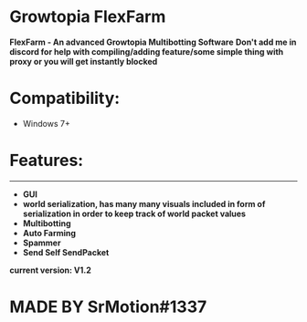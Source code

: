 # Growtopia FlexFarm
**FlexFarm - An advanced Growtopia Multibotting Software**
**Don't add me in discord for help with compiling/adding feature/some simple thing with proxy or you will get instantly blocked**

# Compatibility:
- Windows 7+
# Features:
---------------------------------------------------------------
- **GUI**
- **world serialization, has many many visuals included in form of serialization in order to keep track of world packet values**
- **Multibotting**
- **Auto Farming**
- **Spammer**
- **Send Self SendPacket**


**current version: V1.2**
# MADE BY SrMotion#1337
